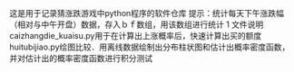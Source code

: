 这是用于记录猜涨跌游戏中python程序的软件仓库
提示：统计每天下午涨跌幅（相对与中午开盘）数据，存入ｂｆ数组，用该数组进行统计
1 文件说明
caizhangdie_kuaisu.py用于在计算出上涨概率后，快速计算出买的额度
huitubijiao.py绘图比较．用离线数据绘制出分布柱状图和估计出概率密度函数，并对估计出的概率密度函数进行积分测试

